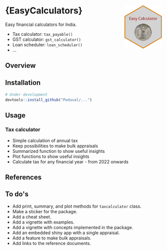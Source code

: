 # {EasyCalculators} <a href='https://github.com/Poduval/EasyCalculator'><img src='Sticker/logo.png' align="right" height="139" /></a>

Easy financial calculators for India. 

  * Tax calculator: `tax_payable()`
  * GST calculator: `gst_calculator()`
  * Loan scheduler: `loan_schedular()`
  * ...

## Overview

## Installation

```r
# Under development
devtools::install_github("Poduval/...")
```

## Usage

### Tax calculator

  * Simple calculation of annual tax 
  * Keep possibilities to make bulk appraisals
  * Summarized function to show useful insights
  * Plot functions to show useful insights
  * Calculate tax for any financial year - from 2022 onwards
  
## References 

## To do's

* Add print, summary, and plot methods for `taxcalculator` class.
* Make a sticker for the package.
* Add a cheat sheet. 
* Add a vignette with examples.
* Add a vignette with concepts implemented in the package.
* Add an embedded shiny app with a single appraisal.
* Add a feature to make bulk appraisals.
* Add links to the reference documents. 


